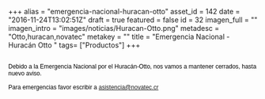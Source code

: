 +++
alias = "emergencia-nacional-huracan-otto"
asset_id = 142
date = "2016-11-24T13:02:51Z"
draft = true
featured = false
id = 32
imagen_full = ""
imagen_intro = "images/noticias/Huracan-Otto.png"
metadesc = "Otto,huracan,novatec"
metakey = ""
title = "Emergencia Nacional - Huracán Otto "
tags= ["Productos"]
+++
<p><img src="images/noticias/NInews.jpg" alt="" /></p>
<p><span style="color: #000000; font-family: Helvetica; font-size: 12px;">Debido a la Emergencia Nacional por el Huracán-Otto, nos vamos a mantener cerrados, hasta nuevo aviso.  </span></p>
<div style="color: #000000; font-family: Helvetica; font-size: 12px;">Para emergencias favor escribir a <a href="mailto:asistencia@novatec.cr">asistencia@novatec.cr</a></div>
<div style="color: #000000; font-family: Helvetica; font-size: 12px;"> </div>
<div style="color: #000000; font-family: Helvetica; font-size: 12px;"> </div>
<!--more-->